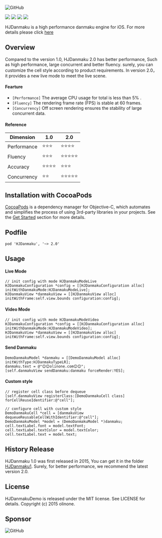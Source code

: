 ![GitHub](http://7pum7o.com1.z0.glb.clouddn.com/HJDanmakuLogo.png)

![](https://img.shields.io/badge/build-passing-brightgreen.svg)
![](https://img.shields.io/badge/Cocoapods-v1.1.1-blue.svg)
![](https://img.shields.io/badge/language-objc-5787e5.svg)
![](https://img.shields.io/badge/license-MIT-brightgreen.svg)  

HJDanmaku is a high performance danmaku engine for iOS. For more details please click [here](http://www.olinone.com/?p=755)

## Overview

Compared to the version 1.0, HJDanmaku 2.0 has better performance, Such as high performance, large concurrent and better fluency. surely, you can customize the cell style according to product requirements. In version 2.0，it provides a new live mode to meet the live scene.

#### Fearture

*  `[Performance]` The average CPU usage for total is less than 5% .
*  `[Fluency]` The rendering frame rate (FPS) is stable at 60 frames.
*  `[Concurrency]` Off screen rendering ensures the stability of large concurrent data. 

#### Reference

Dimension | 1.0| 2.0
--------- | ------------- | -------------
Performance | ⭐️⭐️⭐️ | ⭐️⭐️⭐️⭐️
Fluency | ⭐️⭐️⭐️ | ⭐️⭐️⭐️⭐️⭐️
Accuracy | ⭐️⭐️⭐️⭐️ | ⭐️⭐️⭐️
Concurrency | ⭐️⭐️ | ⭐️⭐️⭐️⭐️⭐️

## Installation with CocoaPods

[CocoaPods](http://cocoapods.org/) is a dependency manager for Objective-C, which automates and simplifies the process of using 3rd-party libraries in your projects. See the [Get Started](http://cocoapods.org/#get_started) section for more details.

## Podfile

```
pod 'HJDanmaku', '~> 2.0'
```

## Usage

#### Live Mode

```
// init config with mode HJDanmakuModeLive
HJDanmakuConfiguration *config = [[HJDanmakuConfiguration alloc] initWithDanmakuMode:HJDanmakuModeLive];
HJDanmakuView *danmakuView = [[HJDanmakuView alloc] initWithFrame:self.view.bounds configuration:config];
```

#### Video Mode

```
// init config with mode HJDanmakuModeVideo
HJDanmakuConfiguration *config = [[HJDanmakuConfiguration alloc] initWithDanmakuMode:HJDanmakuModeVideo];
HJDanmakuView *danmakuView = [[HJDanmakuView alloc] initWithFrame:self.view.bounds configuration:config];
```


#### Send Danmaku

```
DemoDanmakuModel *danmaku = [[DemoDanmakuModel alloc] initWithType:HJDanmakuTypeLR];
danmaku.text = @"😊😊olinone.com😊😊";
[self.danmakuView sendDanmaku:danmaku forceRender:YES];
```

#### Custom style

```
// register cell class before dequeue
[self.danmakuView registerClass:[DemoDanmakuCell class] forCellReuseIdentifier:@"cell"];

// configure cell with custom style
DemoDanmakuCell *cell = [danmakuView dequeueReusableCellWithIdentifier:@"cell"];
DemoDanmakuModel *model = (DemoDanmakuModel *)danmaku;
cell.textLabel.font = model.textFont;
cell.textLabel.textColor = model.textColor;
cell.textLabel.text = model.text;
```

##  History Release

HJDanmaku 1.0 was first released in 2015, You can get it in the folder [HJDanmaku1](https://github.com/panghaijiao/HJDanmakuDemo/tree/master/HJDanmaku1). Surely, for better performance, we recommend the latest version 2.0.

## License

HJDanmakuDemo is released under the MIT license. See LICENSE for details.
Copyright (c) 2015 olinone.

## Sponsor

![GitHub](http://7pum7o.com1.z0.glb.clouddn.com/zfbwpay340.png)

